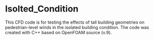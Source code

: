 # Isolted_Condition
This CFD code is for testing the effects of tall building geometries on pedestrian-level winds in the isolated building condition. The code was created with C++ based on OpenFOAM source (v.9).
